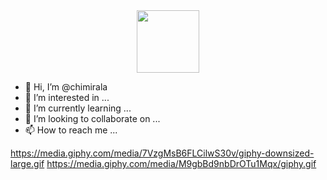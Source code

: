 <div id="header" align="center">
  <img src="https://media.giphy.com/media/hqU2KkjW5bE2v2Z7Q2/giphy.gif" width="100"/>
</div>

- 👋 Hi, I’m @chimirala
- 👀 I’m interested in ...
- 🌱 I’m currently learning ...
- 💞️ I’m looking to collaborate on ...
- 📫 How to reach me ...

https://media.giphy.com/media/7VzgMsB6FLCilwS30v/giphy-downsized-large.gif
https://media.giphy.com/media/M9gbBd9nbDrOTu1Mqx/giphy.gif
